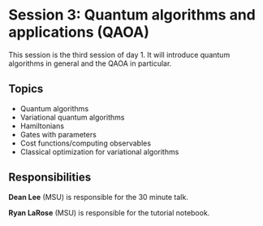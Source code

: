 # Session 3: Quantum algorithms and applications (QAOA)

This session is the third session of day 1. It will introduce quantum algorithms in general and the QAOA in particular.

## Topics

* Quantum algorithms
* Variational quantum algorithms
* Hamiltonians
* Gates with parameters
* Cost functions/computing observables
* Classical optimization for variational algorithms

## Responsibilities

**Dean Lee** (MSU) is responsible for the 30 minute talk. 

**Ryan LaRose** (MSU) is responsible for the tutorial notebook.

